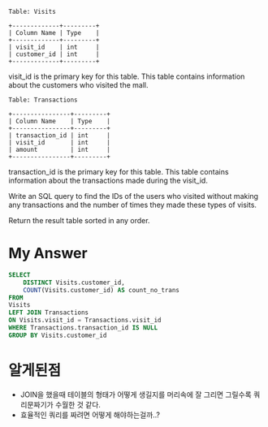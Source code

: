 ```
Table: Visits

+-------------+---------+
| Column Name | Type    |
+-------------+---------+
| visit_id    | int     |
| customer_id | int     |
+-------------+---------+
```
visit_id is the primary key for this table.
This table contains information about the customers who visited the mall.
 
```
Table: Transactions

+----------------+---------+
| Column Name    | Type    |
+----------------+---------+
| transaction_id | int     |
| visit_id       | int     |
| amount         | int     |
+----------------+---------+
```
transaction_id is the primary key for this table.
This table contains information about the transactions made during the visit_id.
 

Write an SQL query to find the IDs of the users who visited without making any transactions and the number of times they made these types of visits.

Return the result table sorted in any order.
# My Answer
```sql
SELECT 
    DISTINCT Visits.customer_id,
    COUNT(Visits.customer_id) AS count_no_trans
FROM 
Visits 
LEFT JOIN Transactions
ON Visits.visit_id = Transactions.visit_id
WHERE Transactions.transaction_id IS NULL
GROUP BY Visits.customer_id
```
# 알게된점 
- JOIN을 했을때 테이블의 형태가 어떻게 생길지를 머리속에 잘 그리면 그릴수록 쿼리문짜기가 수월한 것 같다. 
- 효율적인 쿼리를 짜려면 어떻게 해야하는걸까..? 
